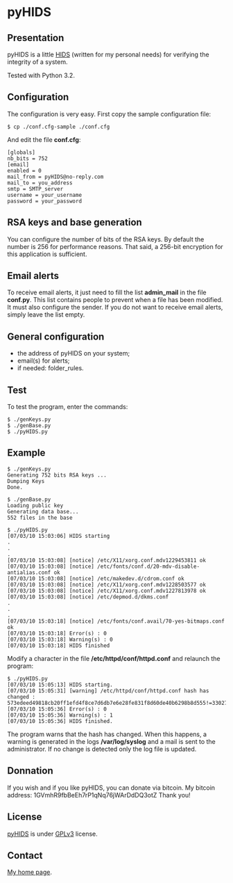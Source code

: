 pyHIDS
======

Presentation
------------
pyHIDS is a little [HIDS](http://en.wikipedia.org/wiki/Host-based_intrusion_detection_system)
(written for my personal needs) for verifying the integrity of a system.

Tested with Python 3.2.


Configuration
-------------
The configuration is very easy. First copy the sample configuration file:

    $ cp ./conf.cfg-sample ./conf.cfg

And edit the file **conf.cfg**:

    [globals]
    nb_bits = 752
    [email]
    enabled = 0
    mail_from = pyHIDS@no-reply.com
    mail_to = you_address
    smtp = SMTP_server
    username = your_username
    password = your_password


RSA keys and base generation
----------------------------
You can configure the number of bits of the RSA keys. By default the number is 256 for performance reasons.
That said, a 256-bit encryption for this application is sufficient.


Email alerts
------------
To receive email alerts, it just need to fill the list **admin_mail** in the file **conf.py**.
This list contains people to prevent when a file has been modified. It must also configure the sender.
If you do not want to receive email alerts, simply leave the list empty.


General configuration
---------------------

* the address of pyHIDS on your system;
* email(s) for alerts;
* if needed: folder_rules.

Test
----
To test the program, enter the commands:

    $ ./genKeys.py
    $ ./genBase.py
    $ ./pyHIDS.py


Example
-------

    $ ./genKeys.py
    Generating 752 bits RSA keys ...
    Dumping Keys
    Done.

    $ ./genBase.py
    Loading public key
    Generating data base...
    552 files in the base

    $ ./pyHIDS.py
    [07/03/10 15:03:06] HIDS starting
    .
    .
    .
    [07/03/10 15:03:08] [notice] /etc/X11/xorg.conf.mdv1229453811 ok
    [07/03/10 15:03:08] [notice] /etc/fonts/conf.d/20-mdv-disable-antialias.conf ok
    [07/03/10 15:03:08] [notice] /etc/makedev.d/cdrom.conf ok
    [07/03/10 15:03:08] [notice] /etc/X11/xorg.conf.mdv1228503577 ok
    [07/03/10 15:03:08] [notice] /etc/X11/xorg.conf.mdv1227813978 ok
    [07/03/10 15:03:08] [notice] /etc/depmod.d/dkms.conf
    .
    .
    .
    [07/03/10 15:03:18] [notice] /etc/fonts/conf.avail/70-yes-bitmaps.conf ok
    [07/03/10 15:03:18] Error(s) : 0
    [07/03/10 15:03:18] Warning(s) : 0
    [07/03/10 15:03:18] HIDS finished


Modify a character in the file  **/etc/httpd/conf/httpd.conf** and relaunch the program:

    $ ./pyHIDS.py
    [07/03/10 15:05:13] HIDS starting.
    [07/03/10 15:05:31] [warning] /etc/httpd/conf/httpd.conf hash has changed :
    573edeed49818cb20ff1efd4f8ce7d6db7e6e28fe831f8d60de40b6298b8d555!=33027d530eeebc9d5355855016b3543a8bf2000c4986bb0eb8aa8e244a827e8a
    [07/03/10 15:05:36] Error(s) : 0
    [07/03/10 15:05:36] Warning(s) : 1
    [07/03/10 15:05:36] HIDS finished.



The program warns that the hash has changed. When this happens, a warning is generated
in the logs **/var/log/syslog** and a mail is sent to the administrator.
If no change is detected only the log file is updated.


Donnation
---------
If you wish and if you like pyHIDS, you can donate via bitcoin. My bitcoin address: 1GVmhR9fbBeEh7rP1qNq76jWArDdDQ3otZ
Thank you!


License
-------
[pyHIDS](https://bitbucket.org/cedricbonhomme/pyhids/) is under [GPLv3](http://www.gnu.org/licenses/gpl-3.0.txt) license.


Contact
-------
[My home page](http://cedricbonhomme.org/).
